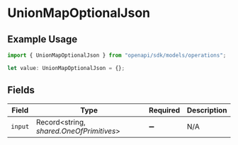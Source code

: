 # UnionMapOptionalJson

## Example Usage

```typescript
import { UnionMapOptionalJson } from "openapi/sdk/models/operations";

let value: UnionMapOptionalJson = {};
```

## Fields

| Field                                    | Type                                     | Required                                 | Description                              |
| ---------------------------------------- | ---------------------------------------- | ---------------------------------------- | ---------------------------------------- |
| `input`                                  | Record<string, *shared.OneOfPrimitives*> | :heavy_minus_sign:                       | N/A                                      |